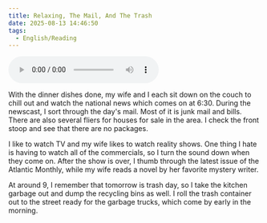 ```yaml
---
title: Relaxing, The Mail, And The Trash
date: 2025-08-13 14:46:50
tags: 
  - English/Reading
---
```

<audio controls src="https://cx-onedrive.pages.dev/api/raw?path=/Polyglot/ESLPod/010-relaxing-the-mail-and-the-trash.mp3"></audio>

With the dinner dishes done, my wife and I each sit down on the couch to chill out and watch the national news which comes on at 6:30. During the newscast, I sort through the day's mail. Most of it is junk mail and bills. There are also several fliers for houses for sale in the area. I check the front stoop and see that there are no packages.

I like to watch TV and my wife likes to watch reality shows. One thing I hate is having to watch all of the commercials, so I turn the sound down when they come on. After the show is over, I thumb through the latest issue of the Atlantic Monthly, while my wife reads a novel by her favorite mystery writer.

At around 9, I remember that tomorrow is trash day, so I take the kitchen garbage out and dump the recycling bins as well. I roll the trash container out to the street ready for the garbage trucks, which come by early in the morning.
